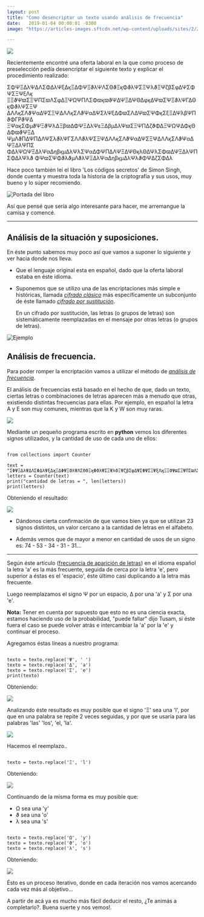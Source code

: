 ```yaml
---
layout: post
title: "Como desencriptar un texto usando análisis de frecuencia"
date:   2019-01-04 00:00:01 -0300
image: "https://articles-images.sftcdn.net/wp-content/uploads/sites/2/2018/01/encriptar-telefono.jpg"

---
```


![](https://articles-images.sftcdn.net/wp-content/uploads/sites/2/2018/01/encriptar-telefono.jpg)

Recientemente encontré una oferta laboral en la que como proceso de preselección pedía desencriptar el siguiente texto y explicar el procedimiento realizado:

ΣΦΨΞΔλΨΔΛΣΦΔλΨξΔϗΞΔΦΨΞϑλΨΛΣΘϑΞϗΦϑλΨΣΞΨλϑΞΨζβΣφΔΨΣΦΨΣΞΨξΛϗ
ΞΞϑΨϖΣΞΨΠΣϖΛΣφΔΞΨΩΨΠΛΣΦϖϗϖϑΨΔΨΞΔΨΘΔφϗΔΨϖΣΨΞϑλΨΓΔΘϗΦϑλΨΣΞΨ
ΔΛΛϗΣΛϑΨαΔΨΣΞΨΔΛΛϗΣΛϑΨαΔΨΣλΨξΔΦϖΣΛΔΨϖΣΨΦϗΣξΞΔΨλβΨΠϑΦΓΡϑΨΔ
ΞΨαϗΣΦμϑΨΞϑΨλΔΞβϖΔΦΨΞΔλΨεΞΔβμΔλΨϖΣΞΨΠΔζϑΦΔΞΨΩΨΔΦϗΘΔΦϖϑΨΞΔ
ΨμΛϑΠΔΨΠΔΛΨΣλϑλΨΓΣΛΛϑλΨΣΞΨΔΛΛϗΣΛϑΨαΔΨΣΞΨΔΛΛϗΣΛϑΨαΔΨΞΔλΨΠΣ
ΦΔλΨΩΨΞΔλΨαΔηβϗμΔλΨλΣΨαΔΦΨΠΔΛΨΞΔΨΘϗλΘΔΨλΣΦϖΔΨΞΔλΨΠΣΦΔλΨλϑ
ΦΨϖΣΨΦϑλϑμΛϑλΨΞΔλΨαΔηβϗμΔλΨλϑΦΨΔζΣΦΔλ

Hace poco también leí el libro 'Los códigos secretos' de Simon Singh, donde cuenta y muestra toda la historia de la criptografía y sus usos, muy bueno y lo súper recomiendo.

![Portada del libro](http://www.librosmaravillosos.com/loscodigossecretos/imagenes/portada.jpg)

Así que pensé que sería algo interesante para hacer, me arremangue la camisa y comencé.

---

## Análisis de la situación y suposiciones.

En éste punto sabemos muy poco así que vamos a suponer lo siguiente y ver hacia donde nos lleva.

*   Que el lenguaje original esta en español, dado que la oferta laboral estaba en éste idioma.
*   Suponemos que se utilizo una de las encriptaciones más simple e históricas, llamada [*cifrado clásico*](https://es.wikipedia.org/wiki/Cifrado_cl%C3%A1sico) más específicamente un subconjunto de éste llamado [*cifrado por sustitución*](https://es.wikipedia.org/wiki/Cifrado_por_sustituci%C3%B3n).

    En un cifrado por sustitución, las letras (o grupos de letras) son sistemáticamente reemplazadas en el mensaje por otras letras (o grupos de letras).

![Ejemplo](https://upload.wikimedia.org/wikipedia/commons/thumb/2/2a/ROT13.png/600px-ROT13.png)

## Análisis de frecuencia.

Para poder romper la encriptación vamos a utilizar el método de [*análisis de frecuencia*](https://es.wikipedia.org/wiki/An%C3%A1lisis_de_frecuencias).

El análisis de frecuencias está basado en el hecho de que, dado un texto, ciertas letras o combinaciones de letras aparecen más a menudo que otras, existiendo distintas frecuencias para ellas. Por ejemplo, en español la letra A y E son muy comunes, mientras que la K y W son muy raras.

![](https://upload.wikimedia.org/wikipedia/commons/9/98/Frecuencia_de_uso_de_letras_en_espa%C3%B1ol.PNG)

Mediante un pequeño programa escrito en **python** vemos los diferentes signos utilizados, y la cantidad de uso de cada uno de ellos:

<pre><code class="language-python">
from collections import Counter

text = "ΣΦΨΞΔλΨΔΛΣΦΔλΨξΔϗΞΔΦΨΞϑλΨΛΣΘϑΞϗΦϑλΨΣΞΨλϑΞΨζβΣφΔΨΣΦΨΣΞΨξΛϗΞΞϑΨϖΣΞΨΠΣϖΛΣφΔΞΨΩΨΠΛΣΦϖϗϖϑΨΔΨΞΔΨΘΔφϗΔΨϖΣΨΞϑλΨΓΔΘϗΦϑλΨΣΞΨΔΛΛϗΣΛϑΨαΔΨΣΞΨΔΛΛϗΣΛϑΨαΔΨΣλΨξΔΦϖΣΛΔΨϖΣΨΦϗΣξΞΔΨλβΨΠϑΦΓΡϑΨΔΞΨαϗΣΦμϑΨΞϑΨλΔΞβϖΔΦΨΞΔλΨεΞΔβμΔλΨϖΣΞΨΠΔζϑΦΔΞΨΩΨΔΦϗΘΔΦϖϑΨΞΔΨμΛϑΠΔΨΠΔΛΨΣλϑλΨΓΣΛΛϑλΨΣΞΨΔΛΛϗΣΛϑΨαΔΨΣΞΨΔΛΛϗΣΛϑΨαΔΨΞΔλΨΠΣΦΔλΨΩΨΞΔλΨαΔηβϗμΔλΨλΣΨαΔΦΨΠΔΛΨΞΔΨΘϗλΘΔΨλΣΦϖΔΨΞΔλΨΠΣΦΔλΨλϑΦΨϖΣΨΦϑλϑμΛϑλΨΞΔλΨαΔηβϗμΔλΨλϑΦΨΔζΣΦΔλ"
letters = Counter(text)
print("cantidad de letras = ", len(letters))
print(letters)
</code></pre>


Obteniendo el resultado:

![](http://i68.tinypic.com/15f5a1j.png)

*   Dándonos cierta confirmación de que vamos bien ya que se utilizan 23 signos distintos, un valor cercano a la cantidad de letras en el alfabeto.

*   Además vemos que de mayor a menor en cantidad de usos de un signo es: 74 - 53 - 34 - 31 - 31...

---

Según éste artículo ([frecuencia de aparición de letras](https://es.wikipedia.org/wiki/Frecuencia_de_aparici%C3%B3n_de_letras)) en el idioma español la letra 'a' es la más frecuente, seguida de cerca por la letra 'e', pero superior a éstas es el 'espacio', éste último casi duplicando a la letra más frecuente.

Luego reemplazamos el signo Ψ por un espacio, Δ por una 'a' y Σ por una 'e'.

**Nota:** Tener en cuenta por supuesto que esto no es una ciencia exacta, estamos haciendo uso de la probabilidad, "puede fallar" dijo Tusam, si éste fuera el caso se puede volver atrás e intercambiar la 'a' por la 'e' y continuar el proceso.

Agregamos éstas líneas a nuestro programa:

<pre><code class="language-python">
texto = texto.replace('Ψ', ' ')
texto = texto.replace('Δ', 'a')
texto = texto.replace('Σ', 'e')
print(texto)
</code></pre>

Obteniendo:

![](http://i65.tinypic.com/2eyezyp.png)

Analizando éste resultado es muy posible que el signo 'Ξ' sea una 'l', por que en una palabra se repite 2 veces seguidas, y por que se usaría para las palabras 'las' 'los', 'el, 'la'.

![](http://i63.tinypic.com/2iivlf8.png)

Hacemos el reemplazo..

<pre><code class="language-python">
texto = texto.replace('Ξ', 'l')
</code></pre>

Obteniendo:

![](http://i67.tinypic.com/j76c28.png)

Continuando de la misma forma es muy posible que:

*   Ω sea una 'y'
*   ϑ sea una 'o'
*   λ sea una 's'

<pre><code class="language-python">
texto = texto.replace('Ω', 'y')
texto = texto.replace('ϑ', 'o')
texto = texto.replace('λ', 's')
</code></pre>

Obteniendo:

![](http://i63.tinypic.com/2j1kcb6.png)

Ésto es un proceso iterativo, donde en cada iteración nos vamos acercando cada vez más al objetivo...

A partir de acá ya es mucho más fácil deducir el resto, ¿Te animás a completarlo?. Buena suerte y nos vemos!.
